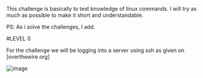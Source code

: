 This challenge is basically to test knowledge of linux commands. I will try as much as possible to make it short and understandable.

PS: As i solve the challenges, I add.

#LEVEL 0

For the challenge we will be logging into a server using ssh as given on [overthewire.org]

![image](https://github.com/user-attachments/assets/7123ddaa-cde1-4035-81a9-d3004c44160f)

